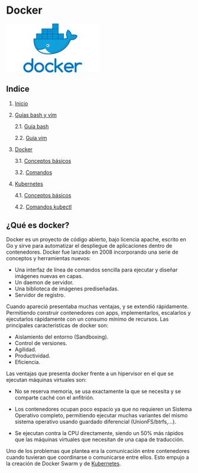# Docker
<img src="./Docker_Logo.jpg" width="50%">

## Indice

1. [Inicio](../../../)
2. [Guías bash y vim](../Guias_bash_y_vim/)

    2.1. [Guía bash](../Guias_bash_y_vim/bash.md)

    2.2. [Guía vim](../Guias_bash_y_vim/vim.md)
 
3. [Docker](../Docker/)

    3.1. [Conceptos básicos](./Conceptos.md)
    
    3.2. [Comandos](./comandos.md)

4. [Kubernetes](../Kubernetes/)

    4.1. [Conceptos básicos](../Kubernetes/Conceptos.md)
    
    4.2. [Comandos kubectl](../Kubernetes//Comandos_kubectl.md)

## ¿Qué es docker?

Docker es un proyecto de código abierto, bajo licencia apache, escrito en Go y sirve para automatizar el despliegue de aplicaciones dentro de contenedores. Docker fue lanzado en 2008 incorporando una serie de conceptos y herramientas nuevos: 

* Una interfaz de línea de comandos sencilla para ejecutar y diseñar imágenes nuevas en capas.
* Un daemon de servidor.
* Una biblioteca de imágenes prediseñadas.
* Servidor de registro.

Cuando apareció presentaba muchas ventajas, y se extendió rápidamente. Permitiendo construir contenedores con apps, implementarlos, escalarlos y ejecutarlos rápidamente con un consumo mínimo de recursos. Las principales características de docker son:

* Aislamiento del entorno (Sandboxing).
* Control de versiones.
* Agilidad.
* Productividad.
* Eficiencia.

Las ventajas que presenta docker frente a un hipervisor en el que se ejecutan máquinas virtuales son:

* No se reserva memoria, se usa exactamente la que se necesita y se comparte caché con el anfitrión.

* Los contenedores ocupan poco espacio ya que no requieren un Sistema Operativo completo, permitiendo ejecutar muchas variantes del mismo sistema operativo usando guardado diferencial (UnionFS/btrfs,...).

* Se ejecutan contra la CPU directamente, siendo un 50% más rápidos que las máquinas virtuales que necesitan de una capa de traducción.

Uno de los problemas que plantea era la comunicación entre contenedores cuando tuvieran que coordinarse o comunicarse entre ellos. Esto empujo a la creación de Docker Swarm y de [Kubernetes](../Kubernetes/).



